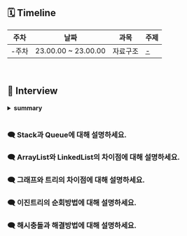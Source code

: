 ## 🗓 Timeline
| 주차 | 날짜 | 과목 | 주제 |
|--|--|--|--|
| -주차 | 23.00.00 ~ 23.00.00 | 자료구조 | [-](<링크주소>)<br>|
<br>
    
## 📝 Interview


<details>
<summary><b>summary</b></summary>
<div markdown="1">

- [질문을 적어주세요. 1](#질문을-적어주세요1)
- [질문을 적어주세요. 2](#질문을-적어주세요2)
- [질문을 적어주세요. 3](#질문을-적어주세요3)

</div>
</details>


<br>


### 🗨 Stack과 Queue에 대해 설명하세요.

### 🗨 ArrayList와 LinkedList의 차이점에 대해 설명하세요.

### 🗨 그래프와 트리의 차이점에 대해 설명하세요.

### 🗨 이진트리의 순회방법에 대해 설명하세요.

### 🗨 해시충돌과 해결방법에 대해 설명하세요.


